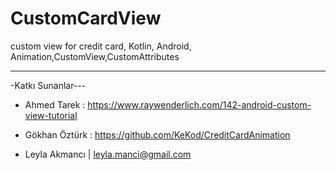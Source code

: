 # CustomCardView
custom view for credit card, Kotlin, Android, Animation,CustomView,CustomAttributes



***
-Katkı Sunanlar---
* Ahmed Tarek : https://www.raywenderlich.com/142-android-custom-view-tutorial
* Gökhan Öztürk : https://github.com/KeKod/CreditCardAnimation

* Leyla Akmancı | [leyla.manci@gmail.com](mailto:leyla.manci@gmail.com)


